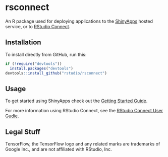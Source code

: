 rsconnect
=======================================================

An R package used for deploying applications to the [ShinyApps](http://shinyapps.io/) hosted service, 
or to [RStudio Connect](https://www.rstudio.com/products/connect/).

## Installation

To install directly from GitHub, run this:

```r
if (!require("devtools"))
  install.packages("devtools")
devtools::install_github("rstudio/rsconnect")
```

## Usage

To get started using ShinyApps check out the [Getting Started Guide](http://shiny.rstudio.com/articles/shinyapps.html).

For more information using RStudio Connect, see the [RStudio Connect User Gudie](http://docs.rstudio.com/connect/user/index.html).


## Legal Stuff

TensorFlow, the TensorFlow logo and any related marks are trademarks of Google Inc., and are not affiliated with RStudio, Inc.
